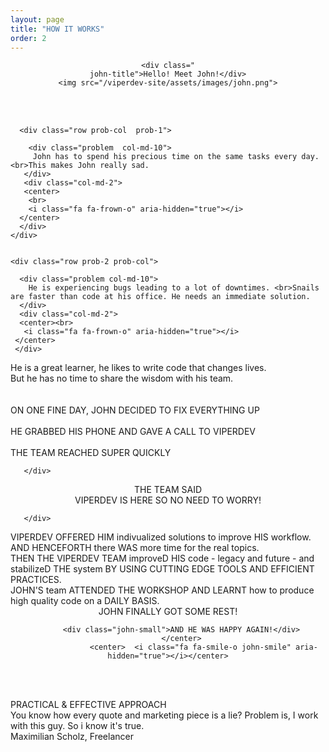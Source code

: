 ```yaml
---
layout: page
title: "HOW IT WORKS"
order: 2
---
```


<div>


<div class="container">
 <div >
   <center>


    <div class="
    john-title">Hello! Meet John!</div>
    <img src="/viperdev-site/assets/images/john.png">
  </center>
  <div class="images row">


  </div>
</div>
</div>
<br><br>
<section>
  <div class="container">

      <div class="row prob-col  prob-1">

        <div class="problem  col-md-10">
         John has to spend his precious time on the same tasks every day. <br>This makes John really sad.
       </div>
       <div class="col-md-2">
       <center>
        <br>
        <i class="fa fa-frown-o" aria-hidden="true"></i>
      </center>
      </div>
    </div>


    <div class="row prob-2 prob-col">

      <div class="problem col-md-10">
        He is experiencing bugs leading to a lot of downtimes. <br>Snails are faster than code at his office. He needs an immediate solution.
      </div>
      <div class="col-md-2">
      <center><br>
       <i class="fa fa-frown-o" aria-hidden="true"></i>
     </center>
     </div>
   </div>
   <div class="row prob-3 prob-col">
    <div class="problem col-md-10">
      He is a great learner, he likes to write code that changes lives.<br> But he has no time to share the wisdom with his team.
    </div> <div class="col-md-2"> <center>
    <br>
    <i class="fa fa-frown-o" aria-hidden="true"></i>
  </center>
  </div>
</div>
<br>


<div class="row">
 <div class="col-md-12">
  <div class="john-small">ON ONE FINE DAY, JOHN DECIDED TO FIX EVERYTHING UP <i class="plain-fa fa fa-wrench" aria-hidden="true"></i></div>

</div>

</div>
<br>
<div class="row">
 <div class="col-md-12">
  <div class="john-small">HE GRABBED HIS PHONE AND GAVE A CALL TO VIPERDEV <i class="plain-fa fa fa-phone" aria-hidden="true"></i></div>

</div>

</div>


<br>

<div class="row">
      <div class="col-md-12">
        <div class="john-small">THE TEAM REACHED SUPER QUICKLY <i class="plain-fa fa fa-plane" aria-hidden="true"></i></div>

       </div>

</div>


<div class="row">
      <div class="col-md-12">
      <CENTER>
        <div class="john-small">THE TEAM SAID </div>
        <div class="john-small decides">VIPERDEV IS HERE SO NO NEED TO WORRY!
        </CENTER>
      </div>

       </div>

<div class="row prob-1">
<div class="col-md-10 problem ">
<div class="">VIPERDEV OFFERED HIM indivualized solutions to improve HIS workflow. AND HENCEFORTH there WAS more time for the real topics.</div>
</div>
<div class="col-md-2">

<center><i class="fa fa-code-fork" aria-hidden="true"></i>

</div>

</div>

<div class="row prob-2">
<div class="col-md-2">

<center><i class="fa fa-terminal" aria-hidden="true"></i>

</div>
<div class="col-md-10 problem ">
THEN THE VIPERDEV TEAM improveD HIS code - legacy and future - and stabilizeD THE system BY USING CUTTING EDGE TOOLS AND EFFICIENT PRACTICES.
</div>
</div>

<div class="row prob-3">
<div class="col-md-10 problem ">
JOHN'S team ATTENDED THE WORKSHOP AND LEARNT how to produce high quality code on a DAILY BASIS.
</div>
<div class="col-md-2">

<center><i class="fa fa-laptop" aria-hidden="true"></i>

</div>
</div>


<div class="row">


  <div class="col-md-4 problem">
</div>

  <div class="col-md-4 problem">
</div>

</div>

<div class="row">
<center>
          <div class="john-small">JOHN FINALLY GOT SOME REST!</div>

          <div class="john-small">AND HE WAS HAPPY AGAIN!</div>
          </center>
                    <center>  <i class="fa fa-smile-o john-smile" aria-hidden="true"></i></center>


<br><br>
</div>
 <div class="" href="#one!">
 <span class="quote-tagline">PRACTICAL &amp; EFFECTIVE APPROACH</span>
      <div class="quotation">
      You know how every quote and marketing piece is a lie? Problem is, I work with this guy. So i know it's true.
</div>

<div class="author-quote">Maximilian Scholz, Freelancer</div>
    </div>


</div>
</section>
</div>
